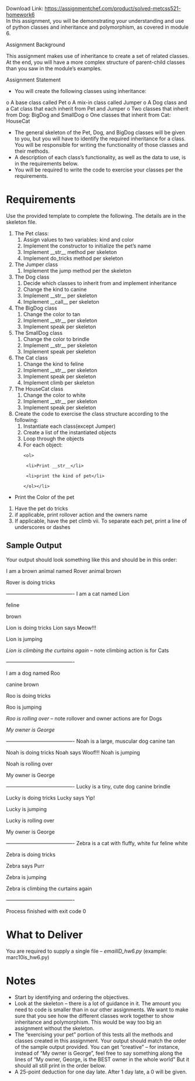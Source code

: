 Download Link: https://assignmentchef.com/product/solved-metcss521-homework6
<br>
In this assignment, you will be demonstrating your understanding and use of python classes and inheritance and polymorphism, as covered in module 6.

<a name="_Toc6926"></a>Assignment Background

This assignment makes use of inheritance to create a set of related classes.  At the end, you will have a more complex structure of parent-child classes than you saw in the module’s examples.

<a name="_Toc6927"></a>Assignment Statement

<ul>

 <li>You will create the following classes using inheritance:</li>

</ul>

o A base class called Pet o A mix-in class called Jumper o A Dog class and a Cat class that each inherit from Pet and Jumper o Two classes that inherit from Dog: BigDog and SmallDog o One classes that inherit from Cat: HouseCat

<ul>

 <li>The general skeleton of the Pet, Dog, and BigDog classes will be given to you, but you will have to identify the required inheritance for a class. You will be responsible for writing the functionality of those classes and their methods.</li>

 <li>A description of each class’s functionality, as well as the data to use, is in the requirements below.</li>

 <li>You will be required to write the code to exercise your classes per the requirements.</li>

</ul>

<h1><a name="_Toc6928"></a>Requirements</h1>

Use the provided template to complete the following.  The details are in the skeleton file.

<ol>

 <li>The Pet class:

  <ol>

   <li>Assign values to two variables: kind and color</li>

   <li>Implement the constructor to initialize the pet’s name</li>

   <li>Implement __str__ method per skeleton</li>

   <li>Implement do_tricks method per skeleton</li>

  </ol></li>

 <li>The Jumper class

  <ol>

   <li>Implement the jump method per the skeleton</li>

  </ol></li>

 <li>The Dog class

  <ol>

   <li>Decide which classes to inherit from and implement inheritance</li>

   <li>Change the kind to canine</li>

   <li>Implement __str__ per skeleton</li>

   <li>Implement __call__ per skeleton</li>

  </ol></li>

 <li>The BigDog class

  <ol>

   <li>Change the color to tan</li>

   <li>Implement __str__ per skeleton</li>

   <li>Implement speak per skeleton</li>

  </ol></li>

 <li>The SmallDog class

  <ol>

   <li>Change the color to brindle</li>

   <li>Implement __str__ per skeleton</li>

   <li>Implement speak per skeleton</li>

  </ol></li>

 <li>The Cat class

  <ol>

   <li>Change the kind to feline</li>

   <li>Implement __str__ per skeleton</li>

   <li>Implement speak per skeleton</li>

   <li>Implement climb per skeleton</li>

  </ol></li>

 <li>The HouseCat class

  <ol>

   <li>Change the color to white</li>

   <li>Implement __str__ per skeleton</li>

   <li>Implement speak per skeleton</li>

  </ol></li>

 <li>Create the code to exercise the class structure according to the following:

  <ol>

   <li>Instantiate each class(except Jumper)</li>

   <li>Create a list of the instantiated objects</li>

   <li>Loop through the objects</li>

   <li>For each object:

    <ol>

     <li>Print __str__</li>

     <li>print the kind of pet</li>

    </ol></li>

  </ol></li>

</ol>

<ul>

 <li>Print the Color of the pet</li>

</ul>

<ol>

 <li>Have the pet do tricks</li>

 <li>if applicable, print rollover action and the owners name</li>

 <li>If applicable, have the pet climb vii. To separate each pet, print a line of underscores or dashes</li>

</ol>

<h2>Sample Output</h2>

Your output should look something like this and should be in this order:




I am a brown animal named Rover animal brown

Rover is doing tricks

—————————————- I am a cat named Lion

feline

brown

Lion is doing tricks Lion says Meow!!!

Lion is jumping

<em>Lion is climbing the curtains again</em> – note climbing action is for Cats

—————————————-

I am a dog named Roo

canine brown

Roo is doing tricks

Roo is jumping

<em>Roo is rolling over</em> – note rollover and owner actions are for Dogs

<em>My owner is George</em>

—————————————- Noah is a large, muscular dog canine tan

Noah is doing tricks Noah says Woof!!! Noah is jumping

Noah is rolling over

My owner is George

—————————————- Lucky is a tiny, cute dog canine brindle

Lucky is doing tricks Lucky says Yip!

Lucky is jumping

Lucky is rolling over

My owner is George

—————————————- Zebra is a cat with fluffy, white fur feline white

Zebra is doing tricks

Zebra says Purr

Zebra is jumping

Zebra is climbing the curtains again

—————————————-




Process finished with exit code 0

<h1><a name="_Toc6929"></a>What to Deliver</h1>




You are required to supply a single file –  <em>emailID_hw6.py</em> (example: marc10is_hw6.py)




<h1><a name="_Toc6930"></a>Notes</h1>




<ul>

 <li>Start by identifying and ordering the objectives.</li>

 <li>Look at the skeleton – there is a lot of guidance in it. The amount you need to code is smaller than in our other assignments.  We want to make sure that you see how the different classes work together to show inheritance and polymorphism.  This would be way too big an assignment without the skeleton.</li>

 <li>The “exercising your pet” portion of this tests all the methods and classes created in this assignment. Your output should match the order of the sample output provided.  You can get “creative” – for instance, instead of “My owner is George”, feel free to say something along the lines of “My owner, George, is the BEST owner in the whole world” But it should all still print in the order below.</li>

 <li>A 25-point deduction for one day late. After 1 day late, a 0 will be given.</li>

</ul>


